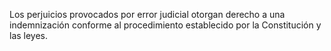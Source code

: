 Los perjuicios provocados por error judicial otorgan derecho a una indemnización conforme al procedimiento establecido por la Constitución y las leyes.
